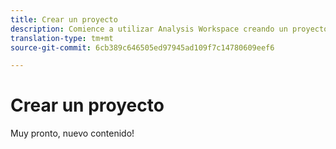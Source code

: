 ```yaml
---
title: Crear un proyecto
description: Comience a utilizar Analysis Workspace creando un proyecto.
translation-type: tm+mt
source-git-commit: 6cb389c646505ed97945ad109f7c14780609eef6

---
```



# Crear un proyecto

Muy pronto, nuevo contenido!
